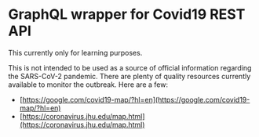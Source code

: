 # GraphQL wrapper for Covid19 REST API

This currently only for learning purposes.

This is not intended to be used as a source of official information regarding the SARS-CoV-2 pandemic.
There are plenty of quality resources currently available to monitor the outbreak. Here are a few:

-   [https://google.com/covid19-map/?hl=en](https://google.com/covid19-map/?hl=en)
-   [https://coronavirus.jhu.edu/map.html](https://coronavirus.jhu.edu/map.html)
